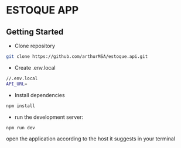 # ESTOQUE APP

## Getting Started
- Clone repository
```bash
git clone https://github.com/arthurMSA/estoque.api.git
```
- Create .env.local
```bash
//.env.local
API_URL=
```
- Install dependencies
```bash
npm install
```
- run the development server:

```bash
npm run dev
```
open the application according to the host it suggests in your terminal
